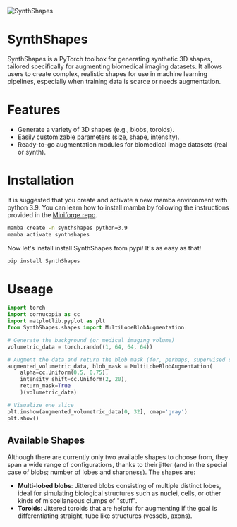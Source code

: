 ![SynthShapes](https://github.com/user-attachments/assets/2e6a3aa6-3e87-4762-aa8d-28c18f8ca6df)



# SynthShapes
SynthShapes is a PyTorch toolbox for generating synthetic 3D shapes, tailored specifically for augmenting biomedical imaging datasets. It allows users to create complex, realistic shapes for use in machine learning pipelines, especially when training data is scarce or needs augmentation.

# Features
* Generate a variety of 3D shapes (e.g., blobs, toroids).
* Easily customizable parameters (size, shape, intensity).
* Ready-to-go augmentation modules for biomedical image datasets (real or synth).


# Installation
It is suggested that you create and activate a new mamba environment with python 3.9. You can learn how to install mamba by following the instructions provided in the [Miniforge repo](https://github.com/conda-forge/miniforge).

```bash
mamba create -n synthshapes python=3.9
mamba activate synthshapes
```

Now let's install install SynthShapes from pypi! It's as easy as that!

```bash
pip install SynthShapes
```

# Useage

```python
import torch
import cornucopia as cc
import matplotlib.pyplot as plt
from SynthShapes.shapes import MultiLobeBlobAugmentation

# Generate the background (or medical imaging volume)
volumetric_data = torch.randn((1, 64, 64, 64))

# Augment the data and return the blob mask (for, perhaps, supervised segmentation)
augmented_volumetric_data, blob_mask = MultiLobeBlobAugmentation(
    alpha=cc.Uniform(0.5, 0.75),
    intensity_shift=cc.Uniform(2, 20),
    return_mask=True
    )(volumetric_data)

# Visualize one slice
plt.imshow(augmented_volumetric_data[0, 32], cmap='gray')
plt.show()
```

## Available Shapes
Although there are currently only two available shapes to choose from, they span a wide range of configurations, thanks to their jitter (and in the special case of blobs; number of lobes and sharpness). The shapes are:
* **Multi-lobed blobs**: Jittered blobs consisting of multiple distinct lobes, ideal for simulating biological structures such as nuclei, cells, or other kinds of miscellaneous clumps of "stuff".
* **Toroids**: Jittered toroids that are helpful for augmenting if the goal is differentiating straight, tube like structures (vessels, axons).
